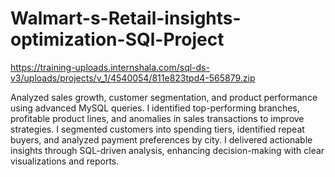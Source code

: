 # Walmart-s-Retail-insights-optimization-SQl-Project
https://training-uploads.internshala.com/sql-ds-v3/uploads/projects/v_1/4540054/811e823tpd4-565879.zip


Analyzed sales growth, customer segmentation, and product performance using advanced MySQL queries. I identified top-performing branches, profitable product lines, and anomalies in sales transactions to improve strategies. I segmented customers into spending tiers, identified repeat buyers, and analyzed payment preferences by city. I delivered actionable insights through SQL-driven analysis, enhancing decision-making with clear visualizations and reports.
